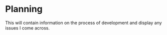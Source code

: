 # Planning

This will contain information on the process of development and display any issues I come across.